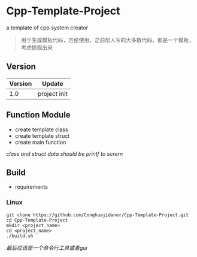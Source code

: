 # Cpp-Template-Project

a template of cpp system creator
> 用于生成模板代码，方便使用，之前帮人写的大多数代码，都是一个模板，考虑提取出来

## Version
|  Version   | Update  |
|  ----  | ----  |
| 1.0  | project init |


## Function Module
- create template class
- create template struct
- create main function

*class and struct data should be printf to scrern*

## Build
- requirements

### Linux
```shell
git clone https://github.com/Conghuajidaner/Cpp-Template-Project.git
cd Cpp-Template-Project
mkdir <project_name>
cd <project_name>
./build.sh
```

*最后应该是一个命令行工具或者gui*
